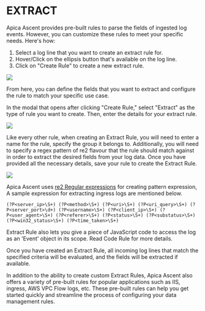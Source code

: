 # EXTRACT

Apica Ascent provides pre-built rules to parse the fields of ingested log events. However, you can customize these rules to meet your specific needs. Here's how:

1. Select a log line that you want to create an extract rule for.
2. Hover/Click on the ellipsis button that's available on the log line.
3. Click on "Create Rule" to create a new extract rule.

![](<../../.gitbook/assets/search-create-rule-dropdown.png>)

From here, you can define the fields that you want to extract and configure the rule to match your specific use case.

In the modal that opens after clicking "Create Rule," select "Extract" as the type of rule you want to create. Then, enter the details for your extract rule.

![](<../../.gitbook/assets/create-rule-modal-extract.png>)

Like every other rule, when creating an Extract Rule, you will need to enter a name for the rule, specify the group it belongs to. Additionally, you will need to specify a regex pattern of re2 flavour that the rule should match against in order to extract the desired fields from your log data. Once you have provided all the necessary details, save your rule to create the Extract Rule.

![](<../../.gitbook/assets/extract-rule-demo.png>)

Apica Ascent uses [re2 Regular expressions](https://github.com/google/re2/wiki/Syntax) for creating pattern expression, A sample expression for extracting ingress logs are mentioned below.

```
(?P<server_ip>\S+) (?P<method>\S+) (?P<uri>\S+) (?P<uri_query>\S+) (?P<server_port>\d+) (?P<username>\S+) (?P<client_ip>\S+) (?P<user_agent>\S+) (?P<referer>\S+) (?P<status>\S+) (?P<substatus>\S+) (?P<win32_status>\S+) (?P<time_taken>\S+)
```

Extract Rule also lets you give a piece of JavaScript code to access the log as an 'Event' object in its scope. Read Code Rule for more details.

Once you have created an Extract Rule, all incoming log lines that match the specified criteria will be evaluated, and the fields will be extracted if available.

In addition to the ability to create custom Extract Rules, Apica Ascent also offers a variety of pre-built rules for popular applications such as IIS, ingress, AWS VPC Flow logs, etc. These pre-built rules can help you get started quickly and streamline the process of configuring your data management rules.

